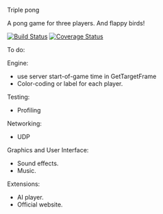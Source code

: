 Triple pong


A pong game for three players. And flappy birds!

[![Build Status](https://travis-ci.org/ryutaroikeda/triplepong.svg?branch=master)](https://travis-ci.org/ryutaroikeda/triplepong)
[![Coverage Status](https://coveralls.io/repos/ryutaroikeda/triplepong/badge.svg?branch=master&service=github)](https://coveralls.io/github/ryutaroikeda/triplepong?branch=master)

To do:

Engine:
* use server start-of-game time in GetTargetFrame
* Color-coding or label for each player.

Testing:
* Profiling 

Networking:
* UDP

Graphics and User Interface:
* Sound effects.
* Music.

Extensions:
* AI player.
* Official website. 
